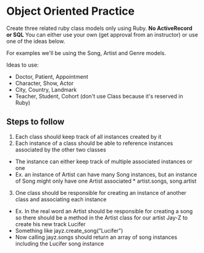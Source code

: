 # Object Oriented Practice

Create three related ruby class models only using Ruby. **No ActiveRecord or SQL**
You can either use your own (get approval from an instructor) or use one of the ideas below. 

For examples we'll be using the Song, Artist and Genre models.

Ideas to use:
  
  - Doctor, Patient, Appointment
  - Character, Show, Actor
  - City, Country, Landmark
  - Teacher, Student, Cohort (don't use Class because it's reserved in Ruby)
 
## Steps to follow

1. Each class should keep track of all instances created by it
2. Each instance of a class should be able to reference instances associated by the other two classes
  * The instance can either keep track of multiple associated instances or one
  * Ex. an instance of Artist can have many Song instances, but an instance of Song might only have one Artist associated
    	* artist.songs, song.artist
3. One class should be responsible for creating an instance of another class and associating each instance
  * Ex. In the real word an Artist should be responsible for creating a song so there should be a method in the Artist class for our artist Jay-Z to create his new track Lucifer
  * Something like jayz.create_song("Lucifer")
  * Now calling jayz.songs should return an array of song instances including the Lucifer song instance 
